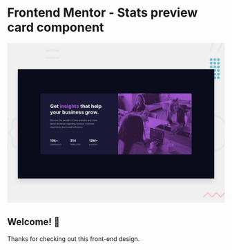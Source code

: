 # Frontend Mentor - Stats preview card component

![Design preview for the Stats preview card component coding challenge](./design/desktop-preview.jpg)

## Welcome! 👋

Thanks for checking out this front-end design.
